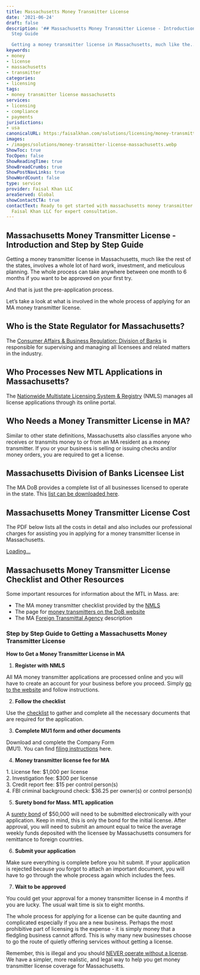 ```yaml
---
title: Massachusetts Money Transmitter License
date: '2021-06-24'
draft: false
description: '## Massachusetts Money Transmitter License - Introduction and Step by
  Step Guide

  Getting a money transmitter license in Massachusetts, much like the...'
keywords:
- money
- license
- massachusetts
- transmitter
categories:
- licensing
tags:
- money transmitter license massachusetts
services:
- licensing
- compliance
- payments
jurisdictions:
- usa
canonicalURL: https:/faisalkhan.com/solutions/licensing/money-transmitter-license-mtl/money-transmitter-license-massachusetts/
images:
- /images/solutions/money-transmitter-license-massachusetts.webp
ShowToc: true
TocOpen: false
ShowReadingTime: true
ShowBreadCrumbs: true
ShowPostNavLinks: true
ShowWordCount: false
type: service
provider: Faisal Khan LLC
areaServed: Global
showContactCTA: true
contactText: Ready to get started with massachusetts money transmitter license? Contact
  Faisal Khan LLC for expert consultation.
---
```


## Massachusetts Money Transmitter License - Introduction and Step by Step Guide

Getting a money transmitter license in Massachusetts, much like the rest of the states, involves a whole lot of hard work, investment, and meticulous planning. The whole process can take anywhere between one month to 6 months if you want to be approved on your first try.

And that is just the pre-application process.

Let’s take a look at what is involved in the whole process of applying for an MA money transmitter license.

## Who is the State Regulator for Massachusetts?

The [Consumer Affairs & Business Regulation: Division of Banks](https://www.mass.gov/orgs/division-of-banks) is responsible for supervising and managing all licensees and related matters in the industry.

## Who Processes New MTL Applications in Massachusetts?

The [Nationwide Multistate Licensing System & Registry](https://nationwidelicensingsystem.org/Pages/default.aspx) (NMLS) manages all license applications through its online portal.

## Who Needs a Money Transmitter License in MA?

Similar to other state definitions, Massachusetts also classifies anyone who receives or transmits money to or from an MA resident as a money transmitter. If you or your business is selling or issuing checks and/or money orders, you are required to get a license.

## Massachusetts Division of Banks Licensee List

The MA DoB provides a complete list of all businesses licensed to operate in the state. This [list can be downloaded here](https://www.mass.gov/lists/download-a-list-of-approved-licensees).

## Massachusetts Money Transmitter License Cost

The PDF below lists all the costs in detail and also includes our professional charges for assisting you in applying for a money transmitter license in Massachusetts.

[Loading...](https://fkhan.gumroad.com/l/massachusetts-money-transmitter-license-cost)

## Massachusetts Money Transmitter License Checklist and Other Resources

Some important resources for information about the MTL in Mass. are:

  * The MA money transmitter checklist provided by the [NMLS](https://nationwidelicensingsystem.org/slr/PublishedStateDocuments/MA-Foreign-Transmittal-Agency-Company-New-App-Checklist.pdf)
  * The page for [money transmitters on the DoB website](https://www.mass.gov/how-to/apply-for-a-money-transmitter-license)
  * The MA [Foreign Transmittal Agency](https://mortgage.nationwidelicensingsystem.org/slr/PublishedStateDocuments/MA-Foreign-Transmittal-Agency-Company-License-Description.pdf) description

### Step by Step Guide to Getting a Massachusetts Money Transmitter License

**How to Get a Money Transmitter License in MA**

  1. **Register with NMLS**

All MA money transmitter applications are processed online and you will have to create an account for your business before you proceed. Simply [go to the website](https://mortgage.nationwidelicensingsystem.org/slr/resources/Pages/GettingStartedStateMLO.aspx) and follow instructions.

  2. **Follow the checklist**

Use the [checklist](https://nationwidelicensingsystem.org/slr/PublishedStateDocuments/MA-Foreign-Transmittal-Agency-Company-New-App-Checklist.pdf) to gather and complete all the necessary documents that are required for the application. 

  3. **Complete MU1 form and other documents**

Download and complete the Company Form  
(MU1). You can find [filing instructions](https://mortgage.nationwidelicensingsystem.org/licensees/resources/LicenseeResources/Company%20\(MU1\)%20Form%20Filing%20Instructions.pdf) here.

  4. **Money transmitter license fee for MA**

1\. License fee: $1,000 per license  
2\. Investigation fee: $300 per license  
3\. Credit report fee: $15 per control person(s)  
4\. FBI criminal background check: $36.25 per owner(s) or control person(s)

  5. **Surety bond for Mass. MTL application**

A [surety bond](https://mortgage.nationwidelicensingsystem.org/news/Documents/ESB%20Adoption%20Map%20and%20Table.pdf) of $50,000 will need to be submitted electronically with your application. Keep in mind, this is only the bond for the initial license. After approval, you will need to submit an amount equal to twice the average weekly funds deposited with the licensee by Massachusetts consumers for remittance to foreign countries.

  6. **Submit your application**

Make sure everything is complete before you hit submit. If your application is rejected because you forgot to attach an important document, you will have to go through the whole process again which includes the fees. 

  7. **Wait to be approved**

You could get your approval for a money transmitter license in 4 months if you are lucky. The usual wait time is six to eight months.

The whole process for applying for a license can be quite daunting and complicated especially if you are a new business. Perhaps the most prohibitive part of licensing is the expense - it is simply money that a fledgling business cannot afford. This is why many new businesses choose to go the route of quietly offering services without getting a license. 

Remember, this is illegal and you should [NEVER operate without a license](https://faisalkhan.com/solutions/licensing/money-transmitter-license-mtl/understanding-the-united-states-money-transmitter-licensing/unlicensed-money-transfer-what-to-do-next/). We have a simpler, more realistic, and legal way to help you get money transmitter license coverage for Massachusetts.